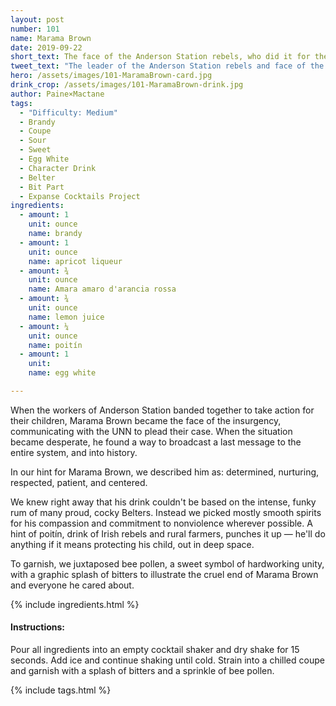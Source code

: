 ```yaml
---
layout: post
number: 101
name: Marama Brown
date: 2019-09-22
short_text: The face of the Anderson Station rebels, who did it for their children.
tweet_text: "The leader of the Anderson Station rebels and face of the insurgency, who tells the Solar System: \"We did it for our children.\""
hero: /assets/images/101-MaramaBrown-card.jpg
drink_crop: /assets/images/101-MaramaBrown-drink.jpg
author: Paine×Mactane
tags:
  - "Difficulty: Medium"
  - Brandy
  - Coupe
  - Sour
  - Sweet
  - Egg White
  - Character Drink
  - Belter
  - Bit Part
  - Expanse Cocktails Project
ingredients:
  - amount: 1
    unit: ounce
    name: brandy
  - amount: 1
    unit: ounce
    name: apricot liqueur
  - amount: ¾
    unit: ounce
    name: Amara amaro d'arancia rossa
  - amount: ¾
    unit: ounce
    name: lemon juice
  - amount: ¼
    unit: ounce
    name: poitín
  - amount: 1
    unit: 
    name: egg white

---
```


When the workers of Anderson Station banded together to take action for their children, Marama Brown became the face of the insurgency, communicating with the UNN to plead their case. When the situation became desperate, he found a way to broadcast a last message to the entire system, and into history.

In our hint for Marama Brown, we described him as: determined, nurturing, respected, patient, and centered.

We knew right away that his drink couldn't be based on the intense, funky rum of many proud, cocky Belters. Instead we picked mostly smooth spirits for his compassion and commitment to nonviolence wherever possible. A hint of poitín, drink of Irish rebels and rural farmers, punches it up&nbsp;&mdash; he'll do anything if it means protecting his child, out in deep space.

To garnish, we juxtaposed bee pollen, a sweet symbol of hardworking unity, with a graphic splash of bitters to illustrate the cruel end of Marama Brown and everyone he cared about.

{% include ingredients.html %}

#### Instructions:

Pour all ingredients into an empty cocktail shaker and dry shake for 15 seconds. Add ice and continue shaking until cold. Strain into a chilled coupe and garnish with a splash of bitters and a sprinkle of bee pollen.

{% include tags.html %}
